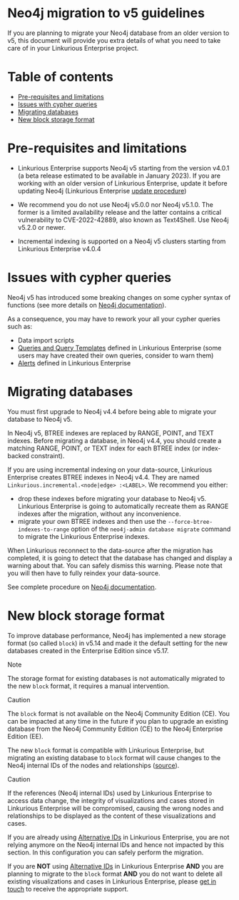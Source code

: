 <!-- omit in toc -->
# Neo4j migration to v5 guidelines

If you are planning to migrate your Neo4j database from an older version to v5,
this document will provide you extra details of what you need to take care of in your Linkurious Enterprise project.

<!-- omit in toc -->
# Table of contents
- [Pre-requisites and limitations](#pre-requisites-and-limitations)
- [Issues with cypher queries](#issues-with-cypher-queries)
- [Migrating databases](#migrating-databases)
- [New block storage format](#new-block-storage-format)

# Pre-requisites and limitations

- Linkurious Enterprise supports Neo4j v5 starting from the version v4.0.1 (a beta release estimated to be available in January 2023).
If you are working with an older version of Linkurious Enterprise, update it before updating Neo4j (Linkurious Enterprise [update procedure](https://doc.linkurio.us/admin-manual/latest/update-procedure/))

- We recommend you do not use Neo4j v5.0.0 nor Neo4j v5.1.0. The former is a limited availability release and the latter contains a critical
vulnerability to CVE-2022-42889, also known as Text4Shell. Use Neo4j v5.2.0 or newer.

- Incremental indexing is supported on a Neo4j v5 clusters starting from Linkurious Enterprise v4.0.4

# Issues with cypher queries

Neo4j v5 has introduced some breaking changes on some cypher syntax of functions (see more details on [Neo4j documentation](https://neo4j.com/docs/cypher-manual/current/deprecations-additions-removals-compatibility/#cypher-deprecations-additions-removals-5.0)).

As a consequence, you may have to rework your all your cypher queries such as:
- Data import scripts
- [Queries and Query Templates](https://doc.linkurio.us/user-manual/latest/query-templates/) defined in Linkurious Enterprise (some users may have created their own queries, consider to warn them)
- [Alerts](https://doc.linkurio.us/user-manual/latest/alert-dashboard/) defined in Linkurious Enterprise

# Migrating databases

You must first upgrade to Neo4j v4.4 before being able to migrate your database to Neo4j v5.

In Neo4j v5, BTREE indexes are replaced by RANGE, POINT, and TEXT indexes. Before migrating a database, in Neo4j v4.4,
you should create a matching RANGE, POINT, or TEXT index for each BTREE index (or index-backed constraint).

If you are using incremental indexing on your data-source, Linkurious Enterprise creates BTREE indexes in Neo4j v4.4.
They are named `Linkurious.incremental.<node|edge> :<LABEL>`. We recommend you either:
- drop these indexes before migrating your database to Neo4j v5. Linkurious Enterprise is going to automatically
recreate them as RANGE indexes after the migration, without any inconvenience.
- migrate your own BTREE indexes and then use the `--force-btree-indexes-to-range` option of the `neo4j-admin database migrate`
command to migrate the Linkurious Enterprise indexes.

When Linkurious reconnect to the data-source after the migration has completed, it is going to detect that the database
has changed and display a warning about that. You can safely dismiss this warning. Please note that you will then have
to fully reindex your data-source.

See complete procedure on [Neo4j documentation](https://neo4j.com/docs/upgrade-migration-guide/current/version-5).

# New block storage format

To improve database performance, Neo4j has implemented a new storage format (so called `block`)
in v5.14 and made it the default setting for the new databases created in the Enterprise Edition since v5.17.

> [!NOTE]
> The storage format for existing databases is not automatically migrated to the new `block` format,
> it requires a manual intervention.

> [!CAUTION]
> The `block` format is not available on the Neo4j Community Edition (CE).
> You can be impacted at any time in the future if you plan to upgrade an existing database
> from the Neo4j Community Edition (CE) to the Neo4j Enterprise Edition (EE).

The new `block` format is compatible with Linkurious Enterprise, but migrating an existing database to
`block` format will cause changes to the Neo4j internal IDs of the nodes and relationships ([source](https://neo4j.com/docs/operations-manual/current/database-internals/store-formats/#change-store-format)).

> [!CAUTION]
> If the references (Neo4j internal IDs) used by Linkurious Enterprise to access data change,
> the integrity of visualizations and cases stored in Linkurious Enterprise will be compromised,
> causing the wrong nodes and relationships to be displayed as the content of these visualizations and cases.

If you are already using [Alternative IDs](https://doc.linkurious.com/admin-manual/latest/alternative-ids/) in Linkurious Enterprise,
you are not relying anymore on the Neo4j internal IDs and hence not impacted by this section.
In this configuration you can safely perform the migration.

If you are **NOT** using [Alternative IDs](https://doc.linkurious.com/admin-manual/latest/alternative-ids/) in Linkurious Enterprise
**AND** you are planning to migrate to the `block` format
**AND** you do not want to delete all existing visualizations and cases in Linkurious Enterprise,
please [get in touch](https://doc.linkurious.com/admin-manual/latest/support/) to receive the appropriate support.
